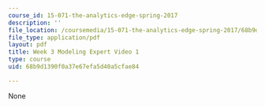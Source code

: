 ```yaml
---
course_id: 15-071-the-analytics-edge-spring-2017
description: ''
file_location: /coursemedia/15-071-the-analytics-edge-spring-2017/68b9d1390f0a37e67efa5d40a5cfae84_MIT15_071S17_Unit3_ModelingExpert.pdf
file_type: application/pdf
layout: pdf
title: Week 3 Modeling Expert Video 1
type: course
uid: 68b9d1390f0a37e67efa5d40a5cfae84

---
```

None